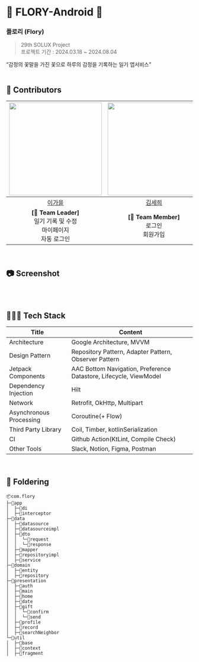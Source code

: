 # 🌸 FLORY-Android 🌸
### 플로리 (Flory)
> 29th SOLUX Project</br>
> 프로젝트 기간 : 2024.03.18 ~ 2024.08.04 </br>

“감정의 꽃말을 가진 꽃으로 하루의 감정을 기록하는 일기 앱서비스” </br>
</br>

## 🌸 Contributors
|<img src="https://avatars.githubusercontent.com/u/91470334?s=400&u=4a743fda141cf8a074022b515b0ce3286e6c8560&v=4" width="250" />|<img src="https://avatars.githubusercontent.com/u/145467592?v=4" width="250" />|<img src="https://avatars.githubusercontent.com/u/65457903?v=4" width="250" />|
|:---------:|:---------:|:---------:|
|[이가을](https://github.com/gaeulzzang)|[김세희](https://github.com/sehee0207)|[윤희재](https://github.com/younheejae)|
| **[👑 Team Leader]** </br>일기 기록 및 수정</br>마이페이지</br>자동 로그인 | **[🤖 Team Member]** </br>로그인</br>회원가입 | **[🤖 Team Member]** </br>홈</br>선물</br>이웃목록 |
</br>

## 📷 Screenshot


</br>
</br>

## 👩🏻‍💻 Tech Stack
| Title | Content |
| ------------ | -------------------------- |
| Architecture | Google Architecture, MVVM  |
| Design Pattern | Repository Pattern, Adapter Pattern, Observer Pattern |
| Jetpack Components | AAC Bottom Navigation, Preference Datastore, Lifecycle, ViewModel  |
| Dependency Injection | Hilt  |
| Network | Retrofit, OkHttp, Multipart  |
| Asynchronous Processing | Coroutine(+ Flow)  |
| Third Party Library | Coil, Timber, kotlinSerialization |
| CI | Github Action(KtLint, Compile Check)  |
| Other Tools | Slack, Notion, Figma, Postman  |\
</br>

## 📁 Foldering
```
📦com.flory
├─📂app
│  ├─📂di
│  ├─📂interceptor
├─📂data
│  ├─📂datasource
│  ├─📂datasourceimpl
│  ├─📂dto
│  │  └─📂request
│  │  └─📂response
│  ├─📂mapper
│  ├─📂repositoryimpl
│  ├─📂service
├─📂domain
│  ├─📂entity
│  ├─📂repository
├─📂presentation
│  ├─📂auth
│  ├─📂main
│  ├─📂home
│  ├─📂date
│  ├─📂gift
│  │  └─📂confirm
│  │  └─📂send
│  ├─📂profile
│  ├─📂record
│  ├─📂searchNeighbor
└─📂util
│  ├─📂base
│  ├─📂context
│  ├─📂fragment
```
</br>
